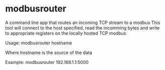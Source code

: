 # modbusrouter
A command line app that routes an incoming TCP stream to a modbus
This tool will connect to the host specified, read the incomming bytes and write to appropriate registers on the locally hosted TCP modbus

Usage: modbusrouter hostname

Where hostname is the source of the data

Example: modbusrouter 192.168.1.1:5000

